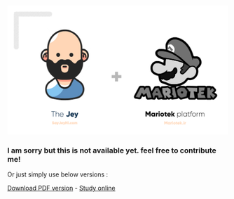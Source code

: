 <center>
    <img src="../image-MariotekLogo.png" >
</center>

### I am sorry but this is not available yet. feel free to contribute me!

Or just simply use below versions :

[Download PDF version](https://raw.githubusercontent.com/Mariotek/BetterUnderstandingOfJavascript/master/PDF/project.pdf) -
[Study online](https://mariotek.github.io/BetterUnderstandingOfJavascript/HTML/?page=1)
